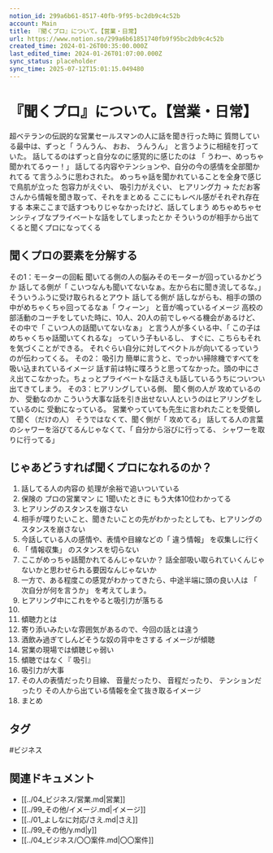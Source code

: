 ```yaml
---
notion_id: 299a6b61-8517-40fb-9f95-bc2db9c4c52b
account: Main
title: 『聞くプロ』について。【営業・日常】
url: https://www.notion.so/299a6b61851740fb9f95bc2db9c4c52b
created_time: 2024-01-26T00:35:00.000Z
last_edited_time: 2024-01-26T01:07:00.000Z
sync_status: placeholder
sync_time: 2025-07-12T15:01:15.049480
---
```

# 『聞くプロ』について。【営業・日常】

 超ベテランの伝説的な営業セールスマンの人に話を聞き行った時に
質問している最中は、ずっと「 うんうん、 おお、 うんうん」 と言うように相槌を打っていた。
話してるのはずっと自分なのに感覚的に感じたのは
「 うわー、めっちゃ聞かれてるゥー！」
話してる内容やテンションや、自分の今の感情を全部聞かれてる
て言うふうに思わされた。
めっちゃ話を聞かれていることを全身で感じで鳥肌が立った
包容力がえぐい、 吸引力がえぐい、
ヒアリング力
→ ただお客さんから情報を聞き取って、それをまとめる
ここにもレベル感がそれぞれ存在する
本来ここまで話すつもりじゃなかったけど、話してしまう
めちゃめちゃセンシティブなプライベートな話をしてしまったとか
そういうのが相手から出てくると聞くプロになってくる
## 聞くプロの要素を分解する
その1：モーターの回転
聞いてる側の人の脳みそのモーターが回っているかどうか
話してる側が「 こいつなんも聞いてないなぁ。左から右に聞き流してるな。」 そういうふうに受け取られるとアウト
話してる側が 話しながらも、相手の頭の中がめちゃくちゃ回ってるなぁ「 ウィーン」 と音が鳴っているイメージ
高校の部活動のコーチをしていた時に、10人、20人の前でしゃべる機会があるけど、その中で「 こいつ人の話聞いてないなぁ」 と言う人が多くいる中、「 この子はめちゃくちゃ話聞いてくれるな」 っていう子もいるし、 すぐに、こちらもそれを気づくことができる。 それぐらい自分に対してベクトルが向いてるっていうのが伝わってくる。
その2： 吸引力
 簡単に言うと、でっかい掃除機ですべてを吸い込まれているイメージ
話す前は特に喋ろうと思ってなかった。頭の中にさえ出てこなかった。ちょっとプライベートな話さえも話しているうちについつい出てきてしまう。
その3：ヒアリングしている側、 聞く側の人が 攻めているのか、 受動なのか
こういう大事な話を引き出せない人というのはヒアリングをしているのに 受動になっている。
営業やっていても先生に言われたことを受領して聞く（だけの人）
そうではなくて、聞く側が「 攻めてる」
話してる人の言葉のシャワーを浴びてるんじゃなくて、「 自分から浴びに行ってる、 シャワーを取りに行ってる」
## じゃあどうすれば聞くプロになれるのか？
1. 話してる人の内容の 処理が余裕で追いついている
  1. 保険の プロの営業マン に 1聞いたときに もう大体10位わかってる
1. ヒアリングのスタンスを崩さない
  1. 相手が喋りたいこと、聞きたいことの先がわかったとしても、ヒアリングのスタンスを崩さない
  1. 今話している人の感情や、表情や目線などの「 違う情報」 を収集しに行く
  1. 「 情報収集」 のスタンスを切らない
  1. ここがめっちゃ話聞かれてるんじゃないか？ 話全部吸い取られていくんじゃないかと思わせられる要因なんじゃないか
  1. 一方で、ある程度この感覚がわかってきたら、中途半端に頭の良い人は
「 次自分が何を言うか」 を考えてしまう。
  1. ヒアリング中にこれをやると吸引力が落ちる
  1. 
1. 傾聴力とは
  1. 寄り添いみたいな雰囲気があるので、今回の話とは違う
  1. 酒飲み過ぎてしんどそうな奴の背中をさする イメージが傾聴
  1. 営業の現場では傾聴じゃ弱い
  1. 傾聴ではなく『 吸引』
1. 吸引力が大事
  1. その人の表情だったり目線、 音量だったり、 音程だったり、 テンションだったり
 その人から出ている情報を全て抜き取るイメージ
1. まとめ

## タグ

#ビジネス 

## 関連ドキュメント

- [[../04_ビジネス/営業.md|営業]]
- [[../99_その他/イメージ.md|イメージ]]
- [[../01_よしなに対応/さえ.md|さえ]]
- [[../99_その他/y.md|y]]
- [[../04_ビジネス/〇〇案件.md|〇〇案件]]
